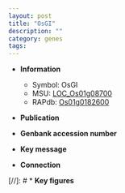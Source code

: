 ```yaml
---
layout: post
title: "OsGI"
description: ""
category: genes
tags: 
---
```


* **Information**  
    + Symbol: OsGI  
    + MSU: [LOC_Os01g08700](http://rice.uga.edu/cgi-bin/ORF_infopage.cgi?orf=LOC_Os01g08700)  
    + RAPdb: [Os01g0182600](http://rapdb.dna.affrc.go.jp/viewer/gbrowse_details/irgsp1?name=Os01g0182600)  

* **Publication**  

* **Genbank accession number**  

* **Key message**  

* **Connection**  

[//]: # * **Key figures**  


